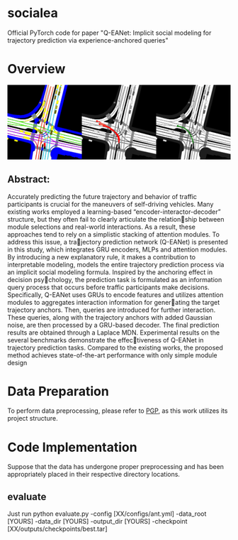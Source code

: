 # socialea
Official PyTorch code for paper "Q-EANet: Implicit social modeling for trajectory prediction via experience-anchored queries"

# Overview
![image](images/Joint_left_turn.gif)
## Abstract: 
Accurately predicting the future trajectory and behavior of traffic participants is crucial for the maneuvers of self-driving vehicles. 
Many existing works employed a learning-based “encoder-interactor-decoder” structure, but they often fail to clearly articulate the relationship between module selections and real-world interactions. 
As a result, these approaches tend to rely on a simplistic stacking of attention modules. 
To address this issue, a trajectory prediction network (Q-EANet) is presented in this study, which integrates GRU encoders, MLPs and attention modules. 
By introducing a new explanatory rule, it makes a contribution to interpretable modeling, models the entire trajectory prediction process via an implicit social modeling formula. 
Inspired by the anchoring effect in decision psychology, the prediction task is formulated as an information query process that occurs before traffic participants make decisions. 
Specifically, Q-EANet uses GRUs to encode features and utilizes attention modules to aggregates interaction information for generating the target trajectory anchors. 
Then, queries are introduced for further interaction.
These queries, along with the trajectory anchors with added Gaussian noise, are then processed by a GRU-based decoder. 
The final prediction results are obtained through a Laplace MDN. 
Experimental results on the several benchmarks demonstrate the effectiveness of Q-EANet in trajectory prediction tasks. 
Compared to the existing works, the proposed method achieves state-of-the-art performance with only simple module design

# Data Preparation
To perform data preprocessing, please refer to [PGP](https://github.com/nachiket92/PGP), as this work utilizes its project structure.

# Code Implementation
 Suppose that the data has undergone proper preprocessing and has been appropriately placed in their respective directory locations.

 ## evaluate
 Just run
     python evaluate.py -config [XX/configs/ant.yml] -data_root [YOURS] -data_dir [YOURS] -output_dir [YOURS] -checkpoint [XX/outputs/checkpoints/best.tar]
